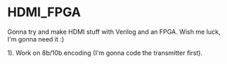 # HDMI_FPGA
Gonna try and make HDMI stuff with Verilog and an FPGA. Wish me luck, I'm gonna need it :) 

1). Work on 8b/10b encoding (I'm gonna code the transmitter first).
